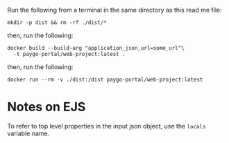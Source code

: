 Run the following from a terminal in the same directory as this read me file:

```
mkdir -p dist && rm -rf ./dist/*
```

then, run the following:

```
docker build --build-arg "application_json_url=some_url"\
  -t paygo-portal/web-project:latest .
```

then, run the following:

```
docker run --rm -v ./dist:/dist paygo-portal/web-project:latest
```

# Notes on EJS

To refer to top level properties in the input json object, use the `locals`
variable name.

